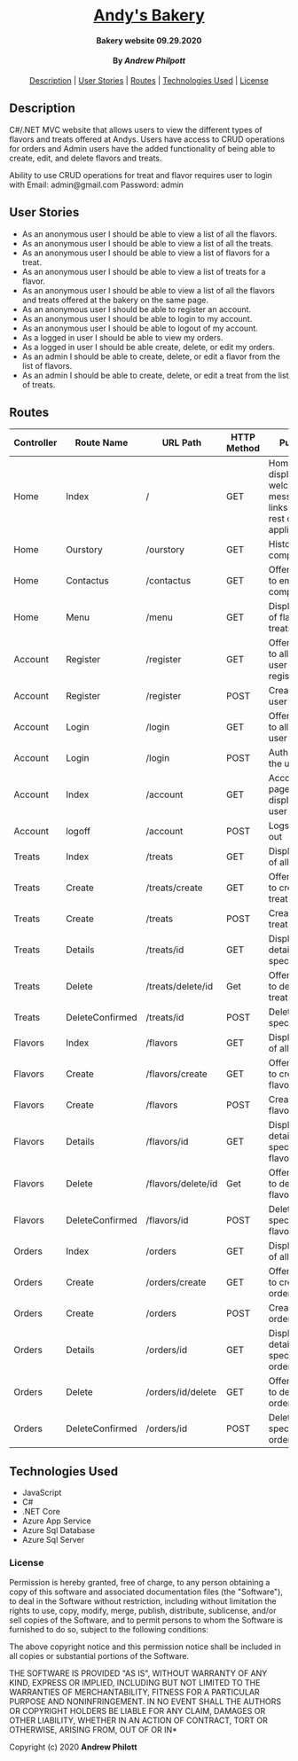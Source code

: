 <div align=center>

# [Andy's Bakery](https://andysbakery.azurewebsites.net)

#### Bakery website 09.29.2020

#### By _**Andrew Philpott**_

[Description](#description) | [User Stories](#user-stories) | [Routes](#routes) | [Technologies Used](#technologies-used) | [License](#license)

</div>

## Description

C#/.NET MVC website that allows users to view the different types of flavors and treats offered at Andys. Users have access to CRUD operations for orders and Admin users have the added
functionality of being able to create, edit, and delete flavors and treats.

Ability to use CRUD operations for treat and flavor requires user to login with Email: admin@gmail<span>.com</span> Password: admin

## User Stories

- As an anonymous user I should be able to view a list of all the flavors.
- As an anonymous user I should be able to view a list of all the treats.
- As an anonymous user I should be able to view a list of flavors for a treat.
- As an anonymous user I should be able to view a list of treats for a flavor.
- As an anonymous user I should be able to view a list of all the flavors and treats offered at the bakery on the same page.
- As an anonymous user I should be able to register an account.
- As an anonymous user I should be able to login to my account.
- As an anonymous user I should be able to logout of my account.
- As a logged in user I should be able to view my orders.
- As a logged in user I should be able create, delete, or edit my orders.
- As an admin I should be able to create, delete, or edit a flavor from the list of flavors.
- As an admin I should be able to create, delete, or edit a treat from the list of treats.

## Routes

| Controller | Route Name      | URL Path           | HTTP Method | Purpose                                                                  |
| ---------- | --------------- | ------------------ | ----------- | ------------------------------------------------------------------------ |
| Home       | Index           | /                  | GET         | Homepage displays welcome message & links to the rest of the application |
| Home       | Ourstory        | /ourstory          | GET         | History of the company                                                   |
| Home       | Contactus       | /contactus         | GET         | Offers form to email the company                                         |
| Home       | Menu            | /menu              | GET         | Displays a list of flavors and treats                                    |
| Account    | Register        | /register          | GET         | Offers form to allow a user to register                                  |
| Account    | Register        | /register          | POST        | Create a new user                                                        |
| Account    | Login           | /login             | GET         | Offers form to allow a user to log in                                    |
| Account    | Login           | /login             | POST        | Authenticates the user                                                   |
| Account    | Index           | /account           | GET         | Account page displaying user options                                     |
| Account    | logoff          | /account           | POST        | Logs the user out                                                        |
| Treats     | Index           | /treats            | GET         | Displays list of all treats                                              |
| Treats     | Create          | /treats/create     | GET         | Offers a form to create a treat                                          |
| Treats     | Create          | /treats            | POST        | Create a new treat object                                                |
| Treats     | Details         | /treats/id         | GET         | Displays details of a specific treat                                     |
| Treats     | Delete          | /treats/delete/id  | Get         | Offers a from to delete a treat                                          |
| Treats     | DeleteConfirmed | /treats/id         | POST        | Delete a specific treat                                                  |
| Flavors    | Index           | /flavors           | GET         | Displays list of all flavors                                             |
| Flavors    | Create          | /flavors/create    | GET         | Offers a form to create a flavor                                         |
| Flavors    | Create          | /flavors           | POST        | Create a new flavor object                                               |
| Flavors    | Details         | /flavors/id        | GET         | Displays details of a specific flavor                                    |
| Flavors    | Delete          | /flavors/delete/id | Get         | Offers a from to delete a flavor                                         |
| Flavors    | DeleteConfirmed | /flavors/id        | POST        | Delete a specific flavor                                                 |
| Orders     | Index           | /orders            | GET         | Displays list of all orders                                              |
| Orders     | Create          | /orders/create     | GET         | Offers a form to create an order                                         |
| Orders     | Create          | /orders            | POST        | Create a new order object                                                |
| Orders     | Details         | /orders/id         | GET         | Displays details of a specific order                                     |
| Orders     | Delete          | /orders/id/delete  | GET         | Offers a from to delete an order                                         |
| Orders     | DeleteConfirmed | /orders/id         | POST        | Delete a specific order                                                  |

## Technologies Used

- JavaScript
- C#
- .NET Core
- Azure App Service
- Azure Sql Database
- Azure Sql Server

### License

Permission is hereby granted, free of charge, to any person obtaining a copy of this software and associated documentation files (the "Software"), to deal in the Software without restriction, including without limitation the rights to use, copy, modify, merge, publish, distribute, sublicense, and/or sell copies of the Software, and to permit persons to whom the Software is furnished to do so, subject to the following conditions:

The above copyright notice and this permission notice shall be included in all copies or substantial portions of the Software.

THE SOFTWARE IS PROVIDED "AS IS", WITHOUT WARRANTY OF ANY KIND, EXPRESS OR IMPLIED, INCLUDING BUT NOT LIMITED TO THE WARRANTIES OF MERCHANTABILITY, FITNESS FOR A PARTICULAR PURPOSE AND NONINFRINGEMENT. IN NO EVENT SHALL THE AUTHORS OR COPYRIGHT HOLDERS BE LIABLE FOR ANY CLAIM, DAMAGES OR OTHER LIABILITY, WHETHER IN AN ACTION OF CONTRACT, TORT OR OTHERWISE, ARISING FROM, OUT OF OR IN\*

Copyright (c) 2020 **Andrew Philott**
